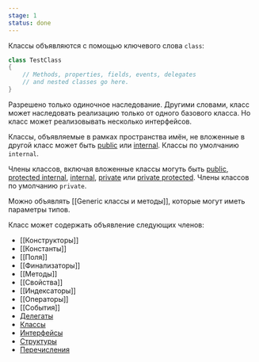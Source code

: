 ```yaml
---
stage: 1
status: done
---
```

Классы объявляются с помощью ключевого слова `class`:

```csharp
class TestClass
{
    // Methods, properties, fields, events, delegates
    // and nested classes go here.
}
```

Разрешено только одиночное наследование. Другими словами, класс может наследовать реализацию только от одного базового класса. Но класс может реализовывать несколько интерфейсов.

Классы, объявляемые в рамках пространства имён, не вложенные в другой класс может быть [public](Модификаторы%20доступа#public) или [internal](Модификаторы%20доступа#internal). Классы по умолчанию `internal`.

Члены классов, включая вложенные классы могуть быть [public](Модификаторы%20доступа#public), [protected internal](Модификаторы%20доступа#protected%20internal), [internal](Модификаторы%20доступа#internal), [private](Модификаторы%20доступа#private) или [private protected](Модификаторы%20доступа#private%20protected). Члены классов по умолчанию `private`.

Можно объявлять [[Generic классы и методы]], которые могут иметь параметры типов.

Класс может содержать объявление следующих членов:

- [[Конструкторы]]
- [[Константы]]
- [[Поля]]
- [[Финализаторы]]
- [[Методы]]
- [[Свойства]]
- [[Индексаторы]]
- [[Операторы]]
- [[События]]
- [Делегаты](delegate)
- [Классы](class)
- [Интерфейсы](interface)
- [Структуры](Struct)
- [Перечисления](enum.md)